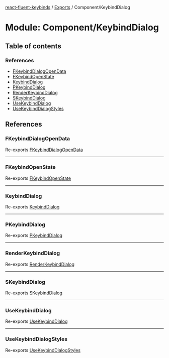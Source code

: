 [react-fluent-keybinds](../README.md) / [Exports](../modules.md) / Component/KeybindDialog

# Module: Component/KeybindDialog

## Table of contents

### References

- [FKeybindDialogOpenData](Component_KeybindDialog.md#fkeybinddialogopendata)
- [FKeybindOpenState](Component_KeybindDialog.md#fkeybindopenstate)
- [KeybindDialog](Component_KeybindDialog.md#keybinddialog)
- [PKeybindDialog](Component_KeybindDialog.md#pkeybinddialog)
- [RenderKeybindDialog](Component_KeybindDialog.md#renderkeybinddialog)
- [SKeybindDialog](Component_KeybindDialog.md#skeybinddialog)
- [UseKeybindDialog](Component_KeybindDialog.md#usekeybinddialog)
- [UseKeybindDialogStyles](Component_KeybindDialog.md#usekeybinddialogstyles)

## References

### FKeybindDialogOpenData

Re-exports [FKeybindDialogOpenData](Component_KeybindDialog_KeybindDialog_Types.md#fkeybinddialogopendata)

___

### FKeybindOpenState

Re-exports [FKeybindOpenState](Component_KeybindDialog_KeybindDialog_Types.md#fkeybindopenstate)

___

### KeybindDialog

Re-exports [KeybindDialog](Component_KeybindDialog_KeybindDialog.md#keybinddialog)

___

### PKeybindDialog

Re-exports [PKeybindDialog](Component_KeybindDialog_KeybindDialog_Types.md#pkeybinddialog)

___

### RenderKeybindDialog

Re-exports [RenderKeybindDialog](Component_KeybindDialog_RenderKeybindDialog.md#renderkeybinddialog)

___

### SKeybindDialog

Re-exports [SKeybindDialog](Component_KeybindDialog_KeybindDialog_Types.md#skeybinddialog)

___

### UseKeybindDialog

Re-exports [UseKeybindDialog](Component_KeybindDialog_UseKeybindDialog.md#usekeybinddialog)

___

### UseKeybindDialogStyles

Re-exports [UseKeybindDialogStyles](Component_KeybindDialog_UseKeybindDialog_Styles.md#usekeybinddialogstyles)

